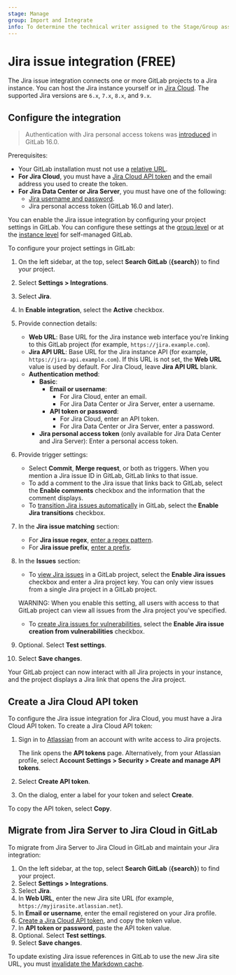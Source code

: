 ```yaml
---
stage: Manage
group: Import and Integrate
info: To determine the technical writer assigned to the Stage/Group associated with this page, see https://about.gitlab.com/handbook/product/ux/technical-writing/#assignments
---
```


# Jira issue integration **(FREE)**

The Jira issue integration connects one or more GitLab projects to a Jira instance. You can host the Jira instance yourself or in [Jira Cloud](https://www.atlassian.com/migration/assess/why-cloud). The supported Jira versions are `6.x`, `7.x`, `8.x`, and `9.x`.

## Configure the integration

> Authentication with Jira personal access tokens was [introduced](https://gitlab.com/groups/gitlab-org/-/epics/8222) in GitLab 16.0.

Prerequisites:

- Your GitLab installation must not use a [relative URL](https://docs.gitlab.com/omnibus/settings/configuration.html#configure-a-relative-url-for-gitlab).
- **For Jira Cloud**, you must have a [Jira Cloud API token](#create-a-jira-cloud-api-token) and
  the email address you used to create the token.
- **For Jira Data Center or Jira Server**, you must have one of the following:
  - [Jira username and password](jira_server_configuration.md).
  - Jira personal access token (GitLab 16.0 and later).

You can enable the Jira issue integration by configuring your project settings in GitLab.
You can configure these settings at the [group level](../../administration/settings/project_integration_management.md#manage-group-level-default-settings-for-a-project-integration) or at the [instance level](../../administration/settings/project_integration_management.md#manage-instance-level-default-settings-for-a-project-integration) for self-managed GitLab.

To configure your project settings in GitLab:

1. On the left sidebar, at the top, select **Search GitLab** (**{search}**) to find your project.
1. Select **Settings > Integrations**.
1. Select **Jira**.
1. In **Enable integration**, select the **Active** checkbox.
1. Provide connection details:
   - **Web URL**: Base URL for the Jira instance web interface you're linking to
     this GitLab project (for example, `https://jira.example.com`).
   - **Jira API URL**: Base URL for the Jira instance API (for example, `https://jira-api.example.com`).
     If this URL is not set, the **Web URL** value is used by default. For Jira Cloud, leave **Jira API URL** blank.
   - **Authentication method**:
     - **Basic**:
       - **Email or username**:
          - For Jira Cloud, enter an email.
          - For Jira Data Center or Jira Server, enter a username.
       - **API token or password**:
          - For Jira Cloud, enter an API token.
          - For Jira Data Center or Jira Server, enter a password.
     - **Jira personal access token** (only available for Jira Data Center and Jira Server): Enter a personal access token.
1. Provide trigger settings:
   - Select **Commit**, **Merge request**, or both as triggers. When you mention a Jira issue ID in GitLab,
   GitLab links to that issue.
   - To add a comment to the Jira issue that links back to GitLab, select the
   **Enable comments** checkbox and the information that the comment displays.
   - To [transition Jira issues automatically](../../user/project/issues/managing_issues.md#closing-issues-automatically) in GitLab,
   select the **Enable Jira transitions** checkbox.
1. In the **Jira issue matching** section:
   - For **Jira issue regex**, [enter a regex pattern](issues.md#use-regular-expression).
   - For **Jira issue prefix**, [enter a prefix](issues.md#use-a-prefix).
1. In the **Issues** section:
   - To [view Jira issues](issues.md#view-jira-issues) in a GitLab project, select the **Enable Jira issues** checkbox and
   enter a Jira project key. You can only view issues from a single Jira project in a GitLab project.

   WARNING:
   When you enable this setting, all users with access to that GitLab project
   can view all issues from the Jira project you've specified.

   - To [create Jira issues for vulnerabilities](../../user/application_security/vulnerabilities/index.md#create-a-jira-issue-for-a-vulnerability), select the **Enable Jira issue creation from vulnerabilities** checkbox.
1. Optional. Select **Test settings**.
1. Select **Save changes**.

Your GitLab project can now interact with all Jira projects in your instance, and the project
displays a Jira link that opens the Jira project.

## Create a Jira Cloud API token

To configure the Jira issue integration for Jira Cloud, you must have a Jira Cloud API token.
To create a Jira Cloud API token:

1. Sign in to [Atlassian](https://id.atlassian.com/manage-profile/security/api-tokens)
   from an account with write access to Jira projects.

   The link opens the **API tokens** page. Alternatively, from your Atlassian
   profile, select **Account Settings > Security > Create and manage API tokens**.

1. Select **Create API token**.
1. On the dialog, enter a label for your token and select **Create**.

To copy the API token, select **Copy**.

## Migrate from Jira Server to Jira Cloud in GitLab

To migrate from Jira Server to Jira Cloud in GitLab and maintain your Jira integration:

1. On the left sidebar, at the top, select **Search GitLab** (**{search}**) to find your project.
1. Select **Settings > Integrations**.
1. Select **Jira**.
1. In **Web URL**, enter the new Jira site URL (for example, `https://myjirasite.atlassian.net`).
1. In **Email or username**, enter the email registered on your Jira profile.
1. [Create a Jira Cloud API token](#create-a-jira-cloud-api-token), and copy the token value.
1. In **API token or password**, paste the API token value.
1. Optional. Select **Test settings**.
1. Select **Save changes**.

To update existing Jira issue references in GitLab to use the new Jira site URL, you must [invalidate the Markdown cache](../../administration/invalidate_markdown_cache.md#invalidate-the-cache).
